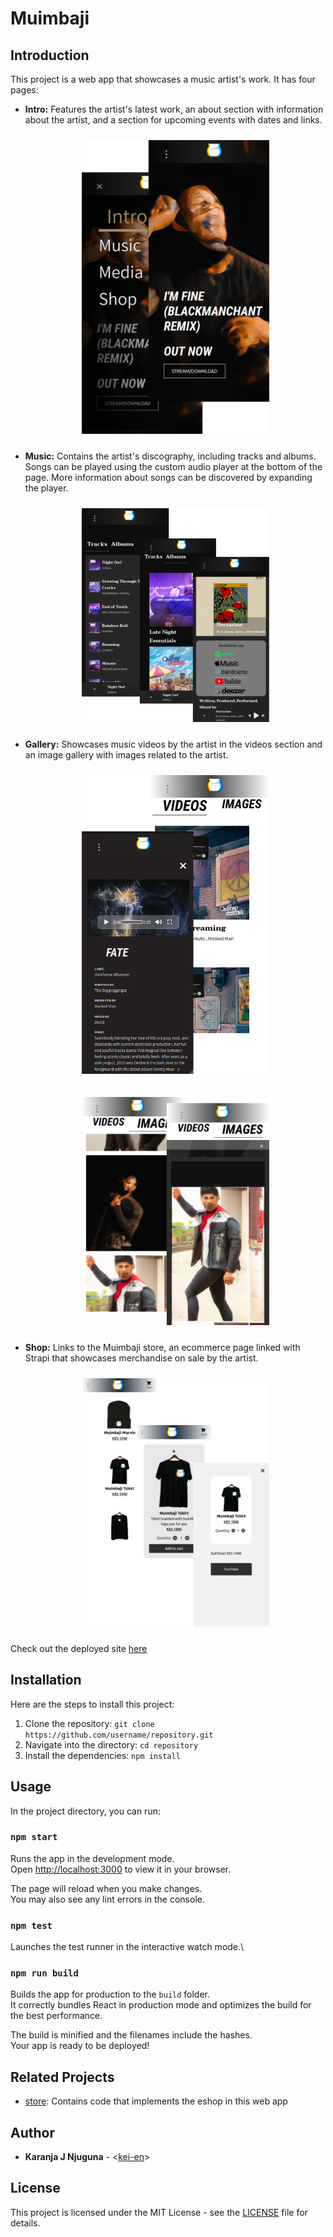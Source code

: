 # Muimbaji

## Introduction

This project is a web app that showcases a music artist's work. It has four pages:

- **Intro:** Features the artist's latest work, an about section with information about the artist, and a section for upcoming events with dates and links.
    <p align="middle">
    <img src="./public/homepage-mobile.webp"
        alt="muimbaji intro page"
        width="300"
        style="padding: 10px"
    >
    </p>
- **Music:** Contains the artist's discography, including tracks and albums. Songs can be played using the custom audio player at the bottom of the page. More information about songs can be discovered by expanding the player.
    <p align="middle">
    <img src="./public/musicpage-mobile.webp"
        alt="muimbaji music page"
        width="300"
        style="padding: 10px"
    >
    </p>
- **Gallery:** Showcases music videos by the artist in the videos section and an image gallery with images related to the artist.
    <p align="middle">
    <img src="./public/videopage-mobile.webp"
        alt="muimbaji video page"
        width="300"
        style="padding: 10px"
    >
    </p>
    <p align="middle">
    <img src="./public/imagepage-mobile.webp"
        alt="muimbaji images page"
        width="300"
        style="padding: 10px;"
    >
    </p>
- **Shop:** Links to the Muimbaji store, an ecommerce page linked with Strapi that showcases merchandise on sale by the artist.
    <p align="middle">
    <img src="./public/shoppage-mobile.webp"
        alt="muimbaji shop page"
        width="300"
        style="padding: 10px"
    >
    </p>

Check out the deployed site [here](https://muimbaji.vercel.app)

## Installation

Here are the steps to install this project:

1. Clone the repository: `git clone https://github.com/username/repository.git`
2. Navigate into the directory: `cd repository`
3. Install the dependencies: `npm install`

## Usage

In the project directory, you can run:

### `npm start`

Runs the app in the development mode.\
Open [http://localhost:3000](http://localhost:3000) to view it in your browser.

The page will reload when you make changes.\
You may also see any lint errors in the console.

### `npm test`

Launches the test runner in the interactive watch mode.\

### `npm run build`

Builds the app for production to the `build` folder.\
It correctly bundles React in production mode and optimizes the build for the best performance.

The build is minified and the filenames include the hashes.\
Your app is ready to be deployed!

## Related Projects

- [store](https://github.com/kei-en/store): Contains code that implements the eshop in this web app

## Author

- **Karanja J Njuguna** - <[kei-en](https://github.com/kei-en)>

## License

This project is licensed under the MIT License - see the [LICENSE](./LICENSE) file for details.
